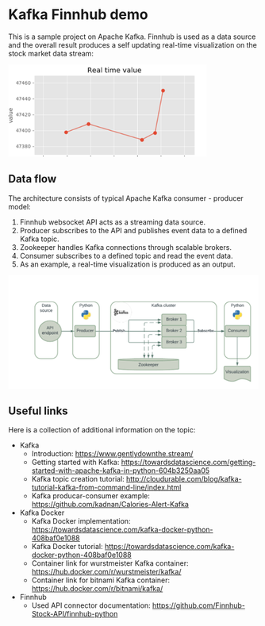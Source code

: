 # Kafka Finnhub demo

This is a sample project on Apache Kafka. Finnhub is used as a data source and the overall result produces a self updating real-time visualization on the stock market data stream:   

<!-- ![Example graph](./imgs/sample.PNG) -->
<img src="./imgs/sample.PNG" alt="Sample visualization" width="400" class="center">

## Data flow
The architecture consists of typical Apache Kafka consumer - producer model:
1. Finnhub websocket API acts as a streaming data source.
2. Producer subscribes to the API and publishes event data to a defined Kafka topic.
3. Zookeeper handles Kafka connections through scalable brokers.
4. Consumer subscribes to a defined topic and read the event data.
5. As an example, a real-time visualization is produced as an output.

![Data flow graph](./imgs/Kafka_data_flow.png)

## Useful links
Here is a collection of additional information on the topic:
- Kafka
  - Introduction:
    https://www.gentlydownthe.stream/
  - Getting started with Kafka:
    https://towardsdatascience.com/getting-started-with-apache-kafka-in-python-604b3250aa05
  - Kafka topic creation tutorial:
    http://cloudurable.com/blog/kafka-tutorial-kafka-from-command-line/index.html
  - Kafka producar-consumer example:
    https://github.com/kadnan/Calories-Alert-Kafka
- Kafka Docker
  - Kafka Docker implementation:
    https://towardsdatascience.com/kafka-docker-python-408baf0e1088
  - Kafka Docker tutorial:
    https://towardsdatascience.com/kafka-docker-python-408baf0e1088
  - Container link for wurstmeister Kafka container:
    https://hub.docker.com/r/wurstmeister/kafka/
  - Container link for bitnami Kafka container:
    https://hub.docker.com/r/bitnami/kafka/
- Finnhub
  - Used API connector documentation:
    https://github.com/Finnhub-Stock-API/finnhub-python
